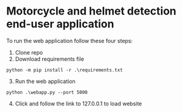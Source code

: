 # Motorcycle and helmet detection end-user application

To run the web application follow these four steps: 
1. Clone repo
2. Download requirements file
```
python -m pip install -r .\requirements.txt
```
3. Run the web application
```
python .\webapp.py --port 5000 
```
4. Click and follow the link to 127.0.0.1 to load website
